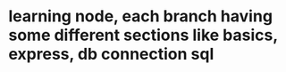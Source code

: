 # learning node, each branch having some different sections like basics, express, db connection sql
